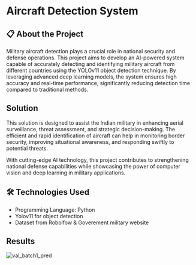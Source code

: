 # Aircraft Detection System
## 📋 About the Project
Military aircraft detection plays a crucial role in national security and defense operations. This project aims to develop an AI-powered system capable of accurately detecting and identifying military aircraft from different countries using the YOLOv11 object detection technique. By leveraging advanced deep learning models, the system ensures high accuracy and real-time performance, significantly reducing detection time compared to traditional methods.

## Solution

This solution is designed to assist the Indian military in enhancing aerial surveillance, threat assessment, and strategic decision-making. The efficient and rapid identification of aircraft can help in monitoring border security, improving situational awareness, and responding swiftly to potential threats.

With cutting-edge AI technology, this project contributes to strengthening national defense capabilities while showcasing the power of computer vision and deep learning in military applications.
## 🛠 Technologies Used

- Programming Language: Python
- Yolov11 for object detection
- Dataset from Robolfow & Goverement military website

## Results
![val_batch1_pred](https://github.com/user-attachments/assets/d4271fe3-3bd1-4ea3-b7da-6f70754cd3e9)

